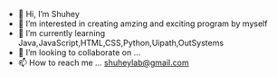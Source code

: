 - 👋 Hi, I’m Shuhey
- 👀 I’m interested in creating amzing and exciting program by myself
- 🌱 I’m currently learning Java,JavaScript,HTML,CSS,Python,Uipath,OutSystems
- 💞️ I’m looking to collaborate on ...
- 📫 How to reach me ... shuheylab@gmail.com

<!---
Shuhey1102/Shuhey1102 is a ✨ special ✨ repository because its `README.md` (this file) appears on your GitHub profile.
You can click the Preview link to take a look at your changes.
--->

